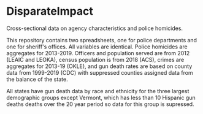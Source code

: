 # DisparateImpact
Cross-sectional data on agency characteristics and police homicides.

This repository contains two spreadsheets, one for police departments and one for sheriff's offices. All variables are identical. Police homicides are aggregates for 2013-2019. Officers and population served are from 2012 (LEAIC and LEOKA), census population is from 2018 (ACS), crimes are aggregates for 2013-19 (OKLE), and gun death rates are based on county data from 1999-2019 (CDC) with suppressed counties assigned data from the balance of the state. 

All states have gun death data by race and ethnicity for the three largest demographic groups except Vermont, which has less than 10 Hispanic gun deaths deaths over the 20 year period so data for this group is supressed.

